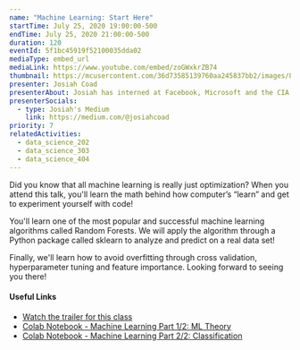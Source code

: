 ```yaml
---
name: "Machine Learning: Start Here"
startTime: July 25, 2020 19:00:00-500
endTime: July 25, 2020 21:00:00-500
duration: 120
eventId: 5f1bc45919f52100035dda02
mediaType: embed_url
mediaLink: https://www.youtube.com/embed/zoGWxkrZB74
thumbnail: https://mcusercontent.com/36d73585139760aa245837bb2/images/8d0a08a7-826f-4305-ac07-4b7907301372.jpg
presenter: Josiah Coad
presenterAbout: Josiah has interned at Facebook, Microsoft and the CIA. He is current a researching in reinforcement learning at Carnegie Mellon.
presenterSocials:
  - type: Josiah's Medium
    link: https://medium.com/@josiahcoad
priority: 7
relatedActivities:
  - data_science_202
  - data_science_303
  - data_science_404
---
```


Did you know that all machine learning is really just optimization? When you attend this talk, you'll learn the math behind how computer’s “learn” and get to experiment yourself with code!

You'll learn one of the most popular and successful machine learning algorithms called Random Forests. We will apply the algorithm through a Python package called sklearn to analyze and predict on a real data set!

Finally, we'll learn how to avoid overfitting through cross validation, hyperparameter tuning and feature importance. Looking forward to seeing you there!

#### Useful Links
- [Watch the trailer for this class](https://www.youtube.com/watch?v=3eJoJUJlkWg)
- [Colab Notebook - Machine Learning Part 1/2:  ML Theory](https://colab.research.google.com/drive/195qDOecxOuTq6x2VtwcF1qpqg9SNaNBH?usp=sharing)
- [Colab Notebook - Machine Learning Part 2/2: Classification](https://colab.research.google.com/drive/1QEHfabxWbg9b60D9hLIeetQDr-UM6_jE?usp=sharing)